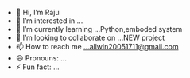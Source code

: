 - 👋 Hi, I’m Raju
- 👀 I’m interested in ...
- 🌱 I’m currently learning ...Python,emboded system
- 💞️ I’m looking to collaborate on ...NEW project
- 📫 How to reach me ...allwin20051711@gmail.com
- 😄 Pronouns: ...
- ⚡ Fun fact: ...

<!---
Raju1712/Raju1712 is a ✨ special ✨ repository because its `README.md` (this file) appears on your GitHub profile.
You can click the Preview link to take a look at your changes.
--->
